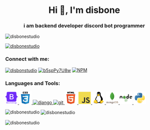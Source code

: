 <h1 align="center">Hi 👋, I'm disbone</h1>
<h3 align="center">i am backend developer discord bot programmer</h3>

<p align="left"> <img src="https://komarev.com/ghpvc/?username=disbonestudio&label=Profile%20views&color=0e75b6&style=flat" alt="disbonestudio" /> </p>

<p align="left"> <a href="https://github.com/ryo-ma/github-profile-trophy"><img src="https://github-profile-trophy.vercel.app/?username=disbonestudio" alt="disbonestudio" /></a> </p>

<h3 align="left">Connect with me:</h3>
<p align="left">
<a href="https://www.youtube.com/c/disbonstudio" target="blank"><img align="center" src="https://raw.githubusercontent.com/rahuldkjain/github-profile-readme-generator/master/src/images/icons/Social/youtube.svg" alt="disbonstudio" height="30" width="40" /></a>
<a href="https://discord.gg/b5spPy7U8w" target="blank"><img align="center" src="https://raw.githubusercontent.com/rahuldkjain/github-profile-readme-generator/master/src/images/icons/Social/discord.svg" alt="b5spPy7U8w" height="30" width="40" /></a>
<a href="https://www.npmjs.com/~wick_studio" target="_blank">
    <img src="https://imgur.com/rVt9huZ.png" alt="NPM" title="NPM" width="40" height="30"/>
</a>
</p>

<h3 align="left">Languages and Tools:</h3>
<p align="left"> <a href="https://getbootstrap.com" target="_blank" rel="noreferrer"> <img src="https://raw.githubusercontent.com/devicons/devicon/master/icons/bootstrap/bootstrap-plain-wordmark.svg" alt="bootstrap" width="40" height="40"/> </a> <a href="https://www.w3schools.com/css/" target="_blank" rel="noreferrer"> <img src="https://raw.githubusercontent.com/devicons/devicon/master/icons/css3/css3-original-wordmark.svg" alt="css3" width="40" height="40"/> </a> <a href="https://www.djangoproject.com/" target="_blank" rel="noreferrer"> <img src="https://cdn.worldvectorlogo.com/logos/django.svg" alt="django" width="40" height="40"/> </a> <a href="https://git-scm.com/" target="_blank" rel="noreferrer"> <img src="https://www.vectorlogo.zone/logos/git-scm/git-scm-icon.svg" alt="git" width="40" height="40"/> </a> <a href="https://www.w3.org/html/" target="_blank" rel="noreferrer"> <img src="https://raw.githubusercontent.com/devicons/devicon/master/icons/html5/html5-original-wordmark.svg" alt="html5" width="40" height="40"/> </a> <a href="https://developer.mozilla.org/en-US/docs/Web/JavaScript" target="_blank" rel="noreferrer"> <img src="https://raw.githubusercontent.com/devicons/devicon/master/icons/javascript/javascript-original.svg" alt="javascript" width="40" height="40"/> </a> <a href="https://www.linux.org/" target="_blank" rel="noreferrer"> <img src="https://raw.githubusercontent.com/devicons/devicon/master/icons/linux/linux-original.svg" alt="linux" width="40" height="40"/> </a> <a href="https://www.mongodb.com/" target="_blank" rel="noreferrer"> <img src="https://raw.githubusercontent.com/devicons/devicon/master/icons/mongodb/mongodb-original-wordmark.svg" alt="mongodb" width="40" height="40"/> </a> <a href="https://nodejs.org" target="_blank" rel="noreferrer"> <img src="https://raw.githubusercontent.com/devicons/devicon/master/icons/nodejs/nodejs-original-wordmark.svg" alt="nodejs" width="40" height="40"/> </a> <a href="https://www.python.org" target="_blank" rel="noreferrer"> <img src="https://raw.githubusercontent.com/devicons/devicon/master/icons/python/python-original.svg" alt="python" width="40" height="40"/> </a> </p>

<p><img align="left" src="https://github-readme-stats.vercel.app/api/top-langs?username=disbonestudio&show_icons=true&locale=en&layout=compact" alt="disbonestudio" /></p>

<p>&nbsp;<img align="center" src="https://github-readme-stats.vercel.app/api?username=disbonestudio&show_icons=true&locale=en" alt="disbonestudio" /></p>

<p><img align="center" src="https://github-readme-streak-stats.herokuapp.com/?user=disbonestudio&" alt="disbonestudio" /></p>

